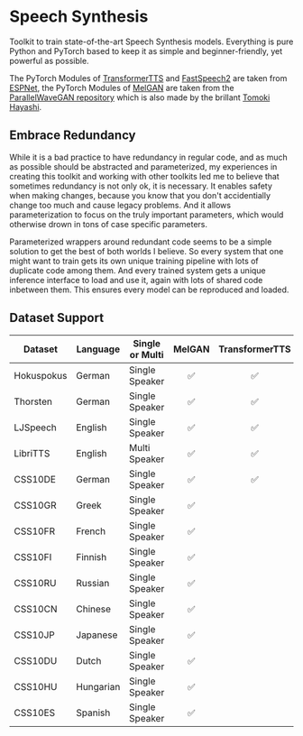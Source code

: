 # Speech Synthesis

Toolkit to train state-of-the-art Speech Synthesis models. Everything is pure Python and PyTorch based to keep it as
simple and beginner-friendly, yet powerful as possible.

The PyTorch Modules of [TransformerTTS](https://arxiv.org/abs/1809.08895)
and [FastSpeech2](https://arxiv.org/abs/2006.04558) are taken from [ESPNet](https://github.com/espnet/espnet), the
PyTorch Modules of [MelGAN](https://arxiv.org/abs/1910.06711) are taken from
the [ParallelWaveGAN repository](https://github.com/kan-bayashi/ParallelWaveGAN) which is also made by the
brillant [Tomoki Hayashi](https://github.com/kan-bayashi).

## Embrace Redundancy

While it is a bad practice to have redundancy in regular code, and as much as possible should be abstracted and
parameterized, my experiences in creating this toolkit and working with other toolkits led me to believe that sometimes
redundancy is not only ok, it is necessary. It enables safety when making changes, because you know that you don't
accidentially change too much and cause legacy problems. And it allows parameterization to focus on the truly important
parameters, which would otherwise drown in tons of case specific parameters.

Parameterized wrappers around redundant code seems to be a simple solution to get the best of both worlds I believe. So
every system that one might want to train gets its own unique training pipeline with lots of duplicate code among them.
And every trained system gets a unique inference interface to load and use it, again with lots of shared code inbetween
them. This ensures every model can be reproduced and loaded.

## Dataset Support

| Dataset      | Language  | Single or Multi     | MelGAN | TransformerTTS | FastSpeech2 | 
| -------------|-----------|---------------------| :-----:|:--------------:|:-----------:|
| Hokuspokus   | German    | Single Speaker      | ✅     | ✅            | ✅          |
| Thorsten     | German    | Single Speaker      | ✅     | ✅            | ✅          |
| LJSpeech     | English   | Single Speaker      | ✅     | ✅            | ✅          |
| LibriTTS     | English   | Multi Speaker       | ✅     | ✅            | ✅          |
| CSS10DE      | German    | Single Speaker      | ✅     | ✅            | ✅          |
| CSS10GR      | Greek     | Single Speaker      | ✅     |                |             |
| CSS10FR      | French    | Single Speaker      | ✅     |                |             |
| CSS10FI      | Finnish   | Single Speaker      | ✅     |                |             |
| CSS10RU      | Russian   | Single Speaker      | ✅     |                |             |
| CSS10CN      | Chinese   | Single Speaker      | ✅     |                |             |
| CSS10JP      | Japanese  | Single Speaker      | ✅     |                |             |
| CSS10DU      | Dutch     | Single Speaker      | ✅     |                |             |
| CSS10HU      | Hungarian | Single Speaker      | ✅     |                |             |
| CSS10ES      | Spanish   | Single Speaker      | ✅     |                |             |

